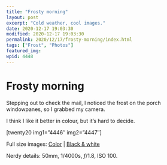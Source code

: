 ```yaml
---
title: "Frosty morning"
layout: post
excerpt: "Cold weather, cool images."
date: 2020-12-17 19:03:30
modified: 2020-12-17 19:03:30
permalink: 2020/12/17/frosty-morning/index.html
tags: ["Frost", "Photos"]
featured_img: 
wpid: 4448
---
```


# Frosty morning

Stepping out to check the mail, I noticed the frost on the porch windowpanes, so I grabbed my camera.

I think I like it better in colour, but it’s hard to decide.

\[twenty20 img1=”4446″ img2=”4447″\]

Full size images: [Color](https://patrickjohanneson.com/wp-content/uploads/2020/12/IMG_8928-2000.jpg) | [Black &amp; white](https://patrickjohanneson.com/wp-content/uploads/2020/12/IMG_8928-2000-bw.jpg)

Nerdy details: 50mm, 1/4000s, *f*/1.8, ISO 100.